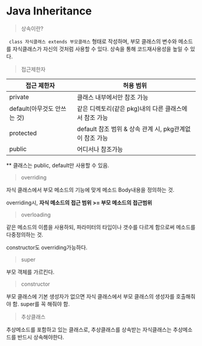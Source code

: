 # Java Inheritance

> 상속이란?

` class 자식클래스 extends 부모클래스` 형태로 작성하며, 부모 클래스의 변수와 메소드를 자식클래스가 자신의 것처럼 사용할 수 있다. 상속을 통해 코드재사용성을 높일 수 있다.

> 접근제한자

| 접근 제한자                 | 허용 범위                                               |
| --------------------------- | ------------------------------------------------------- |
| private                     | 클래스 내부에서만 참조 가능                             |
| default(아무것도 안쓰는 것) | 같은 디렉토리(같은 pkg)내의 다른 클래스에서 참조 가능   |
| protected                   | default 참조 범위 & 상속 관계 시, pkg관계없이 참조 가능 |
| public                      | 어디서나 참조가능                                       |

** 클래스는 public, default만 사용할 수 있음.

> overriding

자식 클래스에서 부모 메소드의 기능에 맞게 메소드 Body내용을 정의하는 것.

overriding시, **자식 메소드의 접근 범위  >= 부모 메소드의 접근범위**

> overloading

같은 메소드의 이름을 사용하되, 파라미터의 타입이나 갯수를 다르게 함으로써 메소드를 다중정의하는 것.

constructor도 overriding가능하다. 

> super

부모 객체를 가르킨다.

> constructor

부모 클래스에 기본 생성자가 없으면 자식 클래스에서 부모 클래스의 생성자를 호출해줘야 함. super를 꼭 해줘야 함.

> 추상클래스

추상메소드를 포함하고 있는 클래스로, 추상클래스를 상속받는 자식클래스는 추상메소드를 반드시 상속해야한다.